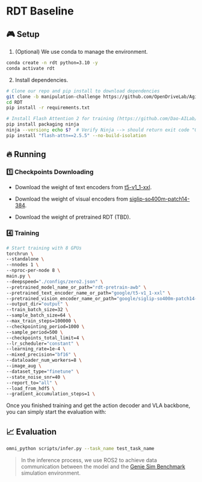 # RDT Baseline

## :video_game: Setup <a name="installation"></a>

1. (Optional) We use conda to manage the environment.

```bash
conda create -n rdt python=3.10 -y
conda activate rdt
```

2. Install dependencies.

```bash
# Clone our repo and pip install to download dependencies
git clone -b manipulation-challenge https://github.com/OpenDriveLab/AgiBot-World.git
cd RDT
pip install -r requirements.txt

# Install Flash Attention 2 for training (https://github.com/Dao-AILab/flash-attention)
pip install packaging ninja
ninja --version; echo $?  # Verify Ninja --> should return exit code "0"
pip install "flash-attn==2.5.5" --no-build-isolation
```

## :fire: Running

### :one: Checkpoints Downloading
- Download the weight of text encoders from <td><a href="https://huggingface.co/google/t5-v1_1-xxl/tree/main">t5-v1_1-xxl</a></td>.

- Download the weight of visual encoders from <td><a href="https://huggingface.co/google/siglip-so400m-patch14-384">siglip-so400m-patch14-384</a></td>.

- Download the weight of pretrained RDT (TBD).

### :four: Training

```bash
# Start training with 8 GPUs
torchrun \
--standalone \
--nnodes 1 \
--nproc-per-node 8 \    
main.py \
--deepspeed="./configs/zero2.json" \
--pretrained_model_name_or_path="rdt-pretrain-awb" \
--pretrained_text_encoder_name_or_path="google/t5-v1_1-xxl" \
--pretrained_vision_encoder_name_or_path="google/siglip-so400m-patch14-384" \
--output_dir="output" \
--train_batch_size=32 \
--sample_batch_size=64 \
--max_train_steps=100000 \
--checkpointing_period=1000 \
--sample_period=500 \
--checkpoints_total_limit=4 \
--lr_scheduler="constant" \
--learning_rate=1e-4 \
--mixed_precision="bf16" \
--dataloader_num_workers=8 \
--image_aug \
--dataset_type="finetune" \
--state_noise_snr=40 \
--report_to="all" \
--load_from_hdf5 \
--gradient_accumulation_steps=1 \
```

Once you finished training and get the action decoder and VLA backbone, you can simply start the evaluation with:

## :chart_with_upwards_trend: Evaluation
```bash
omni_python scripts/infer.py --task_name test_task_name
```
> In the inference process, we use ROS2 to achieve data communication between the model and the <td><a href="https://github.com/AgibotTech/genie_sim">Genie Sim Benchmark</a></td> simulation environment.
